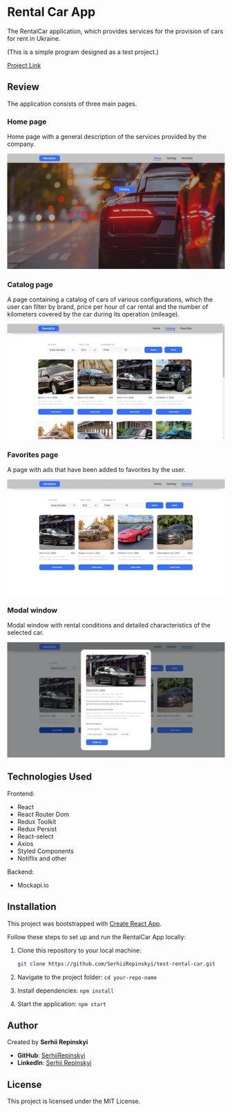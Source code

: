 # Rental Car App

The RentalCar application, which provides services for the provision of cars for rent in Ukraine.

(This is a simple program designed as a test project.)

[Project Link](https://serhiirepinskyi.github.io/test-rental-car/)

## Review

The application consists of three main pages.

### Home page

Home page with a general description of the services provided by the company.

![image](./src/assets/images/readme-img/Screenshot-1.jpg)

### Catalog page

A page containing a catalog of cars of various configurations, which the user can filter by brand, price per hour of car rental and the number of kilometers covered by the car during its operation (mileage).

![image](./src/assets/images/readme-img/Screenshot-2.jpg)

### Favorites page

A page with ads that have been added to favorites by the user.

![image](./src/assets/images/readme-img/Screenshot-3.jpg)

### Modal window

Modal window with rental conditions and detailed characteristics of the selected car.

![image](./src/assets/images/readme-img/Screenshot-4.jpg)

## Technologies Used

Frontend:
- React
- React Router Dom
- Redux Toolkit
- Redux Persist
- React-select
- Axios
- Styled Components
- Notiflix and other

Backend:
- Mockapi.io

## Installation

This project was bootstrapped with [Create React App](https://github.com/facebook/create-react-app).

Follow these steps to set up and run the RentalCar App locally:

1. Clone this repository to your local machine:

   ```bash
   git clone https://github.com/SerhiiRepinskyi/test-rental-car.git
   ```

2. Navigate to the project folder: `cd your-repo-name`
3. Install dependencies: `npm install`
4. Start the application: `npm start`

## Author

Created by **Serhii Repinskyi**

- **GitHub**: [SerhiiRepinskyi](https://github.com/SerhiiRepinskyi)
- **LinkedIn**: [Serhii Repinskyi](http://www.linkedin.com/in/serhii-repinskyi)


## License

This project is licensed under the MIT License.
